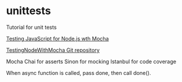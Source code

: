 # unittests
Tutorial for unit tests

[Testing JavaScript for Node.js wth Mocha](https://app.pluralsight.com/course-player?clipId=91514ae8-dbca-4511-ba02-c45083fcd394)


[TestingNodeWithMocha Git repository](https://github.com/jonathanfmills/TestingNodeWithMocha.git)

Mocha
Chai for asserts
Sinon for mocking
Istanbul for code coverage


When async function is called, pass done, then call done().